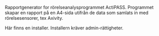 Rapportgenerator for rörelseanalysprogrammet ActiPASS. Programmet skapar en rapport på en A4-sida utifrån de data som samlats in med rörelsesensorer, tex Axivity.

Här finns en installer. Installern kräver admin-rättigheter.
